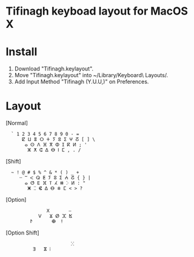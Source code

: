 Tifinagh keyboad layout for MacOS X
===================================

# Install
1. Download "Tifinagh.keylayout".
2. Move "Tifinagh.keylayout" into ~/Library/Keyboard\ Layouts/.
3. Add Input Method "Tifinagh (Y.U.U,)" on Preferences.

# Layout
[Normal]
   
      ` 1 2 3 4 5 6 7 8 9 0 - =
          ⵇ ⵡ ⴻ ⵔ ⵜ ⵢ ⵓ ⵉ ⵖ ⵒ [ ] \
           ⴰ ⵙ ⴷ ⴼ ⴳ ⵀ ⵊ ⴽ ⵍ ; '
            ⵣ ⵅ ⵛ ⵠ ⴱ ⵏ ⵎ , . /

[Shift]
   
      ~ ! @ # $ % ^ & * ( ) _ +
         ⵈ ⵯ ⵦ ⵕ ⵟ ⵢ ⵓ ⵉ ⵄ ⵒ { } |
           ⴰ ⵚ ⴹ ⴼ ⴶ ⵃ ⵌ ⴾ ⵍ : "
            ⵥ ⵆ ⵞ ⵠ ⴱ ⵐ ⵎ < > ?

[Option]
   
                   ⵝ       ⵧ
                ⴸ   ⴴ ⵁ ⵋ ⴿ
             ⵤ       ⴲ  ⵑ

[Option Shift]
   
                            ⵘ
              ⴺ   ⴵ ⵂ
   

